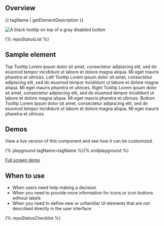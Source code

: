 ## Overview

{{ tagName | getElementDescription }}

<uxdot-example width-adjustment="230px">
  <img src="{{ './tooltip-sample-element.png' | url }}" alt="A black tooltip on top of a gray disabled button">
</uxdot-example>

{% repoStatusList %}

## Sample element

<rh-tooltip position="top">
  <rh-button>Top Tooltip</rh-button>
  <span slot="content">Lorem ipsum dolor sit amet, consectetur adipiscing elit, sed do eiusmod tempor incididunt ut
    labore et dolore magna aliqua. Mi eget mauris pharetra et ultrices.</span>
</rh-tooltip>
<rh-tooltip position="left">
  <rh-button>Left Tooltip</rh-button>
  <span slot="content">Lorem ipsum dolor sit amet, consectetur adipiscing elit, sed do eiusmod tempor incididunt ut
    labore et dolore magna aliqua. Mi eget mauris pharetra et ultrices.</span>
</rh-tooltip>
<rh-tooltip position="right">
  <rh-button>Right Tooltip</rh-button>
  <span slot="content">Lorem ipsum dolor sit amet, consectetur adipiscing elit, sed do eiusmod tempor incididunt ut
    labore et dolore magna aliqua. Mi eget mauris pharetra et ultrices.</span>
</rh-tooltip>
<rh-tooltip position="bottom">
  <rh-button>Bottom Tooltip</rh-button>
  <span slot="content">Lorem ipsum dolor sit amet, consectetur adipiscing elit, sed do eiusmod tempor incididunt ut
    labore et dolore magna aliqua. Mi eget mauris pharetra et ultrices.</span>
</rh-tooltip>


## Demos
View a live version of this component and see how it can be customized.

{% playground tagName=tagName %}{% endplayground %}

<rh-cta><a href="{{ './demo/' | url }}">Full screen demo</a></rh-cta>


## When to use 
- When users need help making a decision
- When you need to provide more information for icons or icon buttons without labels
- When you need to define new or unfamiliar UI elements that are not described directly in the user interface

{% repoStatusChecklist %}
